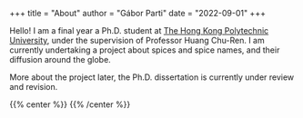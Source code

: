 +++
title = "About"
author = "Gábor Parti"
date = "2022-09-01"
+++

<!-- description = ""
aliases = ["about", "contact"]
slug = "contact" -->

Hello! I am a final year a Ph.D. student at [The Hong Kong Polytechnic University](https://www.polyu.edu.hk/), under the supervision of Professor Huang Chu-Ren. I am currently undertaking a project about spices and spice names, and their diffusion around the globe.

More about the project later, the Ph.D. dissertation is currently under review and revision.

{{% center %}}
<i class="fa fa-cog fa-spin fa-2x fa-fw"></i>
{{% /center %}}

<!-- https://www.altbrot.at/2022/08/make-your-hugo-theme-use-google-fonts-locally/ -->